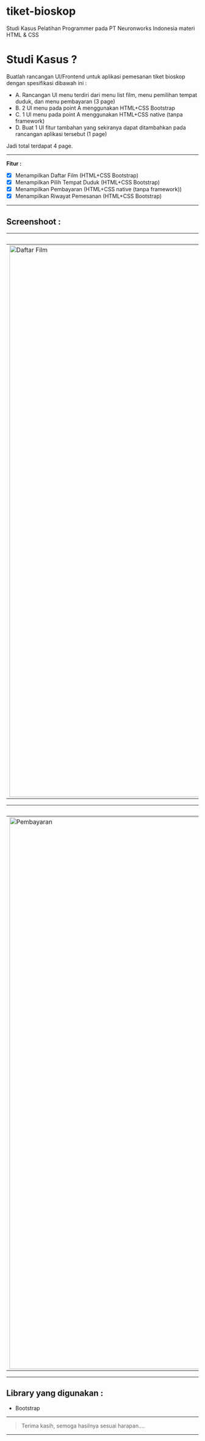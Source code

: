 # tiket-bioskop
Studi Kasus Pelatihan Programmer pada PT Neuronworks Indonesia materi HTML &amp; CSS

# Studi Kasus ?
Buatlah rancangan Ul/Frontend untuk aplikasi pemesanan tiket bioskop dengan spesifikasi dibawah ini :
- A. Rancangan Ul menu terdiri dari menu list film, menu pemilihan tempat duduk, dan menu pembayaran (3 page)
- B. 2 Ul menu pada point A menggunakan HTML+CSS Bootstrap
- C. 1 Ul menu pada point A menggunakan HTML+CSS native (tanpa framework)
- D. Buat 1 Ul fitur tambahan yang sekiranya dapat ditambahkan pada rancangan aplikasi tersebut (1 page)

Jadi total terdapat 4 page.

---
**Fitur :**

- [x] Menampilkan Daftar Film (HTML+CSS Bootstrap)
- [x] Menampilkan Pilih Tempat Duduk (HTML+CSS Bootstrap)
- [x] Menampilkan Pembayaran (HTML+CSS native (tanpa framework))
- [x] Menampilkan Riwayat Pemesanan (HTML+CSS Bootstrap)

---
**Screenshoot  :**
---

| Daftar Film | Pilih Tempat Duduk | 
| ----- | --- |
| <img width="1440" alt="Daftar Film" src="https://github.com/fajaregafirmansyah/tiket-bioskop/assets/21186672/ffe28462-c7ac-44f1-98a4-ab8d14544c35"> | <img width="1440" alt="Pilih Tempat Duduk" src="https://github.com/fajaregafirmansyah/tiket-bioskop/assets/21186672/7b8f3c83-b1cb-45cb-b109-187ffeeff9e2">  | 

| Pembayaran | Riwayat Pemesanan | 
| ----- | --- |
| <img width="1440" alt="Pembayaran" src="https://github.com/fajaregafirmansyah/tiket-bioskop/assets/21186672/50035e49-77e1-4d20-9b03-f6031b77229c"> | <img width="1440" alt="Riwayat Pemesanan" src="https://github.com/fajaregafirmansyah/tiket-bioskop/assets/21186672/b2ab6d9b-4fda-47a8-b10c-b449266d70e8"> |




---
**Library yang digunakan :**
---
* Bootstrap

---
> Terima kasih, semoga hasilnya sesuai harapan....
---
